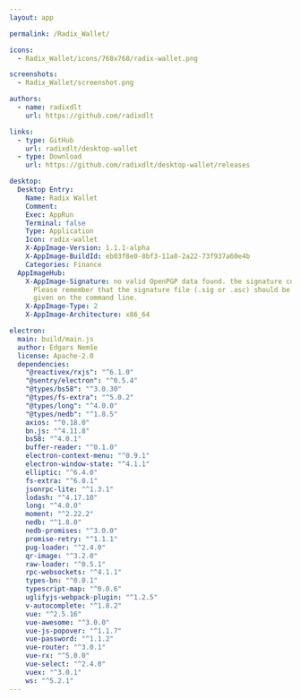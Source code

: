 ```yaml
---
layout: app

permalink: /Radix_Wallet/

icons:
  - Radix_Wallet/icons/768x768/radix-wallet.png

screenshots:
  - Radix_Wallet/screenshot.png

authors:
  - name: radixdlt
    url: https://github.com/radixdlt

links:
  - type: GitHub
    url: radixdlt/desktop-wallet
  - type: Download
    url: https://github.com/radixdlt/desktop-wallet/releases

desktop:
  Desktop Entry:
    Name: Radix Wallet
    Comment: 
    Exec: AppRun
    Terminal: false
    Type: Application
    Icon: radix-wallet
    X-AppImage-Version: 1.1.1-alpha
    X-AppImage-BuildId: eb03f8e0-8bf3-11a8-2a22-73f937a60e4b
    Categories: Finance
  AppImageHub:
    X-AppImage-Signature: no valid OpenPGP data found. the signature could not be verified.
      Please remember that the signature file (.sig or .asc) should be the first file
      given on the command line.
    X-AppImage-Type: 2
    X-AppImage-Architecture: x86_64

electron:
  main: build/main.js
  author: Edgars Nemše
  license: Apache-2.0
  dependencies:
    "@reactivex/rxjs": "^6.1.0"
    "@sentry/electron": "^0.5.4"
    "@types/bs58": "^3.0.30"
    "@types/fs-extra": "^5.0.2"
    "@types/long": "^4.0.0"
    "@types/nedb": "^1.8.5"
    axios: "^0.18.0"
    bn.js: "^4.11.8"
    bs58: "^4.0.1"
    buffer-reader: "^0.1.0"
    electron-context-menu: "^0.9.1"
    electron-window-state: "^4.1.1"
    elliptic: "^6.4.0"
    fs-extra: "^6.0.1"
    jsonrpc-lite: "^1.3.1"
    lodash: "^4.17.10"
    long: "^4.0.0"
    moment: "^2.22.2"
    nedb: "^1.8.0"
    nedb-promises: "^3.0.0"
    promise-retry: "^1.1.1"
    pug-loader: "^2.4.0"
    qr-image: "^3.2.0"
    raw-loader: "^0.5.1"
    rpc-websockets: "^4.1.1"
    types-bn: "^0.0.1"
    typescript-map: "^0.0.6"
    uglifyjs-webpack-plugin: "^1.2.5"
    v-autocomplete: "^1.8.2"
    vue: "^2.5.16"
    vue-awesome: "^3.0.0"
    vue-js-popover: "^1.1.7"
    vue-password: "^1.1.2"
    vue-router: "^3.0.1"
    vue-rx: "^5.0.0"
    vue-select: "^2.4.0"
    vuex: "^3.0.1"
    ws: "^5.2.1"
---
```

